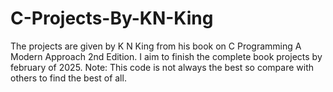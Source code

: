 # C-Projects-By-KN-King
The projects are given by K N King from his book on C Programming A Modern Approach 2nd Edition. 
I aim to finish the complete book projects by february of 2025.
Note: This code is not always the best so compare with others to find the best of all. 